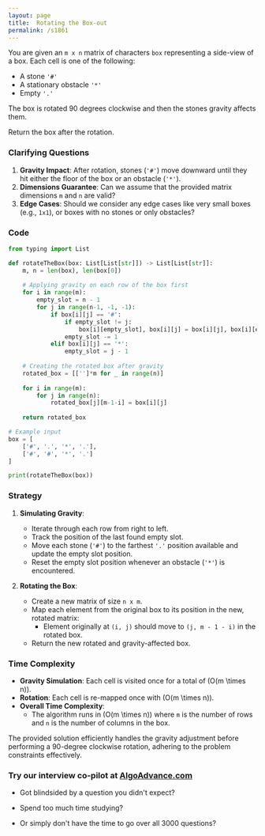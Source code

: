 ```yaml
---
layout: page
title:  Rotating the Box-out
permalink: /s1861
---
```


You are given an `m x n` matrix of characters `box` representing a side-view of a box. Each cell is one of the following:

- A stone `'#'`
- A stationary obstacle `'*'`
- Empty `'.'`

The box is rotated 90 degrees clockwise and then the stones gravity affects them.

Return the box after the rotation.

### Clarifying Questions

1. **Gravity Impact**: After rotation, stones (`'#'`) move downward until they hit either the floor of the box or an obstacle (`'*'`).
2. **Dimensions Guarantee**: Can we assume that the provided matrix dimensions `m` and `n` are valid?
3. **Edge Cases**: Should we consider any edge cases like very small boxes (e.g., `1x1`), or boxes with no stones or only obstacles?

### Code

```python
from typing import List

def rotateTheBox(box: List[List[str]]) -> List[List[str]]:
    m, n = len(box), len(box[0])
    
    # Applying gravity on each row of the box first
    for i in range(m):
        empty_slot = n - 1
        for j in range(n-1, -1, -1):
            if box[i][j] == '#':
                if empty_slot != j:
                    box[i][empty_slot], box[i][j] = box[i][j], box[i][empty_slot]
                empty_slot -= 1
            elif box[i][j] == '*':
                empty_slot = j - 1
    
    # Creating the rotated box after gravity
    rotated_box = [['']*m for _ in range(n)]
    
    for i in range(m):
        for j in range(n):
            rotated_box[j][m-1-i] = box[i][j]
    
    return rotated_box

# Example input
box = [
    ['#', '.', '*', '.'],
    ['#', '#', '*', '.']
]

print(rotateTheBox(box))
```

### Strategy

1. **Simulating Gravity**:
   - Iterate through each row from right to left.
   - Track the position of the last found empty slot.
   - Move each stone (`'#'`) to the farthest `'.'` position available and update the empty slot position.
   - Reset the empty slot position whenever an obstacle (`'*'`) is encountered.

2. **Rotating the Box**:
   - Create a new matrix of size `n x m`.
   - Map each element from the original box to its position in the new, rotated matrix:
     - Element originally at `(i, j)` should move to `(j, m - 1 - i)` in the rotated box.
   - Return the new rotated and gravity-affected box.

### Time Complexity

- **Gravity Simulation**: Each cell is visited once for a total of \(O(m \times n)\).
- **Rotation**: Each cell is re-mapped once with \(O(m \times n)\).
- **Overall Time Complexity**:
  - The algorithm runs in \(O(m \times n)\) where `m` is the number of rows and `n` is the number of columns in the box.

The provided solution efficiently handles the gravity adjustment before performing a 90-degree clockwise rotation, adhering to the problem constraints effectively.


### Try our interview co-pilot at [AlgoAdvance.com](https://algoAdvance.com)

- Got blindsided by a question you didn't expect?

- Spend too much time studying?

- Or simply don't have the time to go over all 3000 questions?

